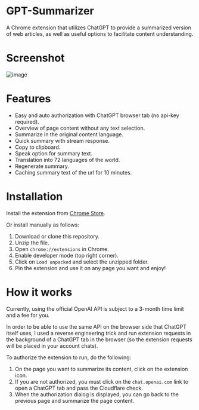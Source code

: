 # GPT-Summarizer
A Chrome extension that utilizes ChatGPT to provide a summarized version of web articles, as well as useful options to facilitate content understanding.
# Screenshot
![image](https://user-images.githubusercontent.com/66046302/219940428-c8316532-20c6-4370-947a-cf1cfcc03b39.png)
# Features
- Easy and auto authorization with ChatGPT browser tab (no api-key required).
- Overview of page content without any text selection.
- Summarize in the original content language.
- Quick summary with stream response.
- Copy to clipboard.
- Speak option for summary text.
- Translation into 72 languages of the world.
- Regenerate summary.
- Caching summary text of the url for 10 minutes.
# Installation
Install the extension from [Chrome Store](https://chrome.google.com/webstore/detail/gpt-summarizer/lnooklbibhjciljoigpckbeojhgoefig).

Or install manually as follows:
1. Download or clone this repository.
2. Unzip the file.
3. Open `chrome://extensions` in Chrome.
4. Enable developer mode (top right corner).
5. Click on `Load unpacked` and select the unzipped folder.
6. Pin the extension and use it on any page you want and enjoy!
# How it works
Currently, using the official OpenAI API is subject to a 3-month time limit and a fee for you.

In order to be able to use the same API on the browser side that ChatGPT itself uses, I used a reverse engineering trick and run extension requests in the background of a ChatGPT tab in the browser (so the extension requests will be placed in your account chats).

To authorize the extension to run, do the following:
1. On the page you want to summarize its content, click on the extension icon.
2. If you are not authorized, you must click on the `chat.openai.com` link to open a ChatGPT tab and pass the Cloudflare check.
3. When the authorization dialog is displayed, you can go back to the previous page and summarize the page content.
